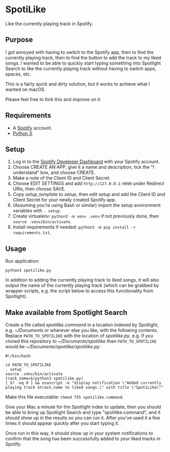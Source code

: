 # SpotiLike

Like the currently playing track in Spotify.

## Purpose

I got annoyed with having to switch to the Spotify app, then to find the currently playing track, then to find the button to add the track to my liked songs. I wanted to be able to quickly start typing something into Spotlight Search to like the currently playing track without having to switch apps, spaces, etc.

This is a fairly quick and dirty solution, but it works to achieve what I wanted on macOS.

Please feel free to fork this and improve on it.

## Requirements

* A [Spotify](https://www.spotify.com/) account.
* [Python 3](https://www.python.org/).

## Setup

1. Log in to the [Spotify Developer Dashboard](https://developer.spotify.com/dashboard/) with your Spotify account.
1. Choose CREATE AN APP, give it a name and description, tick the "I understand" box, and choose CREATE.
1. Make a note of the Client ID and Client Secret.
1. Choose EDIT SETTINGS and add `http://127.0.0.1:9090` under Redirect URIs, then choose SAVE.
1. Copy _setup\_template_ to _setup_, then edit _setup_ and add the Client ID and Client Secret for your newly created Spotify app.
1. (Assuming you're using Bash or similar) import the setup environment variables with `. setup`.
2. Create virtualenv: `python3 -m venv .venv` if not previously done, then `source .venv/bin/activate`.
3. Install requirements if needed: `python3 -m pip install -r requirements.txt`.

## Usage

Run application:

    python3 spotilike.py
    
In addition to adding the currently playing track to liked songs, it will also output the name of the currently playing track (which can be grabbed by wrapper scripts, e.g. the script below to access this functionality from Spotlight).

## Make available from Spotlight Search

Create a file called _spotilike.command_ in a location indexed by Spotlight, e.g. _~/Documents_ or wherever else you like, with the following contents. Replace `PATH_TO_SPOTILIKE` with the location of _spotilike.py_, e.g. if you cloned this repository to _~/Documents/spotilike_ then `PATH_TO_SPOTILIKE` would be _~/Documents/spotilike/spotilike.py_:

```
#!/bin/bash

cd PATH_TO_SPOTILIKE
. setup
source .venv/bin/activate
track_name=$(python3 spotilike.py)
[ $? -eq 0 ] && osascript -e "display notification \"Added currently playing track $track_name to liked songs.\" with title \"SpotiLike\""
```

Make this file executable: `chmod 755 spotilike.command`.

Give your Mac a minute for the Spotlight index to update, then you should be able to bring up Spotlight Search and type "spotilike.command", and it should show up in the results so you can run it. After you've used it a few times it should appear quickly after you start typing it.

Once run in this way, it should show up in your system notifications to confirm that the song has been successfully added to your liked tracks in Spotify.